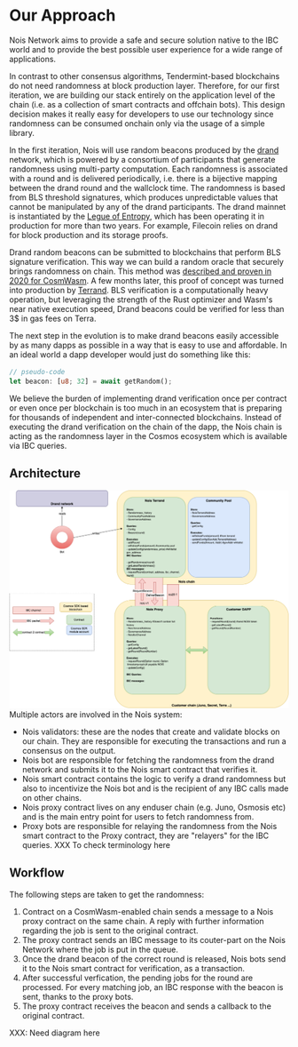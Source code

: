 # Our Approach

Nois Network aims to provide a safe and secure solution native to the IBC world and to provide the best possible user experience for a wide range of applications.

<!---
Is the following paragraph really necessary ? "allowing us to keep block
production going even when there is a hickup in the randomness part" sounds
quite bad tbh - if our chain can't deliver randomness anymore, what do we care
about still having the consensus running ? 
Here's a  tentative with a different angle:
In contrast to other consensus algorithms, Tendermint-based blockchains do not need randomness at block production layer. As a consequence no random value can trivially be passed to applications from consensus. So our randomness solution will live entirely on the app level, allowing us to keep block production going even when there is a hickup in the the randomness part.
-->

In contrast to other consensus algorithms, Tendermint-based blockchains do not
need randomness at block production layer. Therefore, for our first iteration,
we are building our stack entirely on the application level of the chain (i.e.
as a collection of smart contracts and offchain bots). This design decision
makes it really easy for developers to use our technology since randomness can
be consumed onchain only via the usage of a simple library.

In the first iteration, Nois will use random beacons produced by the [drand] network, which is powered by a consortium of participants that generate randomness using multi-party computation. Each randomness is associated with a round and is delivered periodically, i.e. there is a bijective mapping between the drand round and the wallclock time. The randomness is based from BLS threshold signatures, which produces unpredictable values that cannot be manipulated by any of the drand participants. The drand mainnet is instantiated by the [Legue of Entropy][loe], which has been operating it in production for more than two years. For example, Filecoin relies on drand for block production and its storage proofs.

Drand random beacons can be submitted to blockchains that perform BLS signature verification. This way we can build a random oracle that securely brings randomness on chain. This method was [described and proven in 2020 for CosmWasm](https://medium.com/@simonwarta/when-your-blockchain-needs-to-roll-the-dice-ed9da121f590). A few months later, this proof of concept was turned into production by [Terrand](https://docs.terrand.dev/). BLS verification is a computationally heavy operation, but leveraging the strength of the Rust optimizer and Wasm's near native execution speed, Drand beacons could be verified for less than 3$ in gas fees on Terra.

The next step in the evolution is to make drand beacons easily accessible by as many dapps as possible in a way that is easy to use and affordable. In an ideal world a dapp developer would just do something like this:

```rust
// pseudo-code
let beacon: [u8; 32] = await getRandom();
```

We believe the burden of implementing drand verification once per contract or even once per blockchain is too much in an ecosystem that is preparing for thousands of independent and inter-connected blockchains. Instead of executing the drand verification on the chain of the dapp, the Nois chain is acting as the randomness layer in the Cosmos ecosystem which is available via IBC queries.

## Architecture

![Diagram](img/diagram.png "Diagram")
Multiple actors are involved in the Nois system:
* Nois validators: these are the nodes that create and validate blocks on our
  chain. They are responsible for executing the transactions and run a consensus
  on the output.
* Nois bot are responsible for fetching the randomness from the drand network
  and submits it to the Nois smart contract that verifies it.
* Nois smart contract contains the logic to verify a drand randomness but also
  to incentivize the Nois bot and is the recipient of any IBC calls made on
  other chains.
* Nois proxy contract lives on any enduser chain (e.g. Juno, Osmosis etc) and is
  the main entry point for users to fetch randomness from.
* Proxy bots are responsible for relaying the randomness from the Nois smart
  contract to the Proxy contract, they are "relayers" for the IBC queries.
  XXX To check terminology here

## Workflow

The following steps are taken to get the randomness:

1. Contract on a CosmWasm-enabled chain sends a message to a Nois proxy contract on the same chain. A reply with further information regarding the job is sent to the original contract.
2. The proxy contract sends an IBC message to its couter-part on the Nois Network where the job is put in the queue.
3. Once the drand beacon of the correct round is released, Nois bots send it to the Nois smart contract for verification, as a transaction.
4. After successful verfication, the pending jobs for the round are processed. For every matching job, an IBC response with the beacon is sent, thanks to the proxy bots.
5. The proxy contract receives the beacon and sends a callback to the original contract.

XXX: Need diagram here

[drand]: https://drand.love
[loe]: https://en.wikipedia.org/wiki/League_of_entropy
